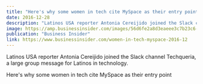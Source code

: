 ```yaml
---
title: "Here's why some women in tech cite MySpace as their entry point"
date: 2016-12-28
description: "Latinos USA reporter Antonia Cereijido joined the Slack channel Techqueria, a large group message for Latinos in technology."
image: https://amp.businessinsider.com/images/56d6fe2a8d3eaeee3c7b23c6-750-563.jpg
publication: "Business Insider"
link: https://www.businessinsider.com/women-in-tech-myspace-2016-12
---
```


Latinos USA reporter Antonia Cereijido joined the Slack channel Techqueria, a large group message for Latinos in technology.

Here's why some women in tech cite MySpace as their entry point
